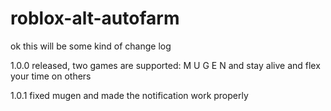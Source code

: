 # roblox-alt-autofarm
ok this will be some kind of change log

1.0.0
released, two games are supported: M U G E N and stay alive and flex your time on others

1.0.1
fixed mugen and made the notification work properly
